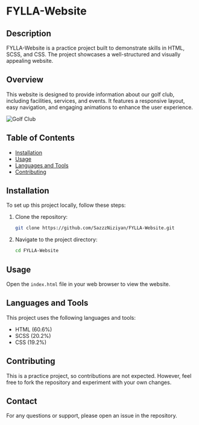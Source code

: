 # FYLLA-Website

## Description
FYLLA-Website is a practice project built to demonstrate skills in HTML, SCSS, and CSS. The project showcases a well-structured and visually appealing website.

## Overview

This website is designed to provide information about our golf club, including facilities, services, and events. It features a responsive layout, easy navigation, and engaging animations to enhance the user experience.

![Golf Club](https://github.com/SazzzNiziyan/FYLLA-Website/blob/d3fdd8346f5c657e27bcf8e7ef358cdba82d4b7a/Untitled%20video%20-%20Made%20with%20Clipchamp.gif)

## Table of Contents
- [Installation](#installation)
- [Usage](#usage)
- [Languages and Tools](#languages-and-tools)
- [Contributing](#contributing)

## Installation
To set up this project locally, follow these steps:
1. Clone the repository:
   ```bash
   git clone https://github.com/SazzzNiziyan/FYLLA-Website.git
   ```
2. Navigate to the project directory:
   ```bash
   cd FYLLA-Website
   ```

## Usage
Open the `index.html` file in your web browser to view the website.

## Languages and Tools
This project uses the following languages and tools:
- HTML (60.6%)
- SCSS (20.2%)
- CSS (19.2%)

## Contributing
This is a practice project, so contributions are not expected. However, feel free to fork the repository and experiment with your own changes.


## Contact
For any questions or support, please open an issue in the repository.

